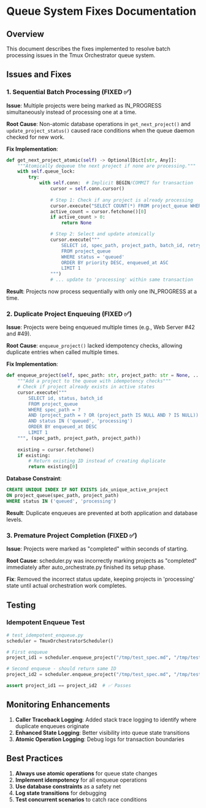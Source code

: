 # Queue System Fixes Documentation

## Overview
This document describes the fixes implemented to resolve batch processing issues in the Tmux Orchestrator queue system.

## Issues and Fixes

### 1. Sequential Batch Processing (FIXED ✅)
**Issue**: Multiple projects were being marked as IN_PROGRESS simultaneously instead of processing one at a time.

**Root Cause**: Non-atomic database operations in `get_next_project()` and `update_project_status()` caused race conditions when the queue daemon checked for new work.

**Fix Implementation**:
```python
def get_next_project_atomic(self) -> Optional[Dict[str, Any]]:
    """Atomically dequeue the next project if none are processing."""
    with self.queue_lock:
        try:
            with self.conn:  # Implicit BEGIN/COMMIT for transaction
                cursor = self.conn.cursor()
                
                # Step 1: Check if any project is already processing
                cursor.execute("SELECT COUNT(*) FROM project_queue WHERE status = 'processing'")
                active_count = cursor.fetchone()[0]
                if active_count > 0:
                    return None

                # Step 2: Select and update atomically
                cursor.execute("""
                    SELECT id, spec_path, project_path, batch_id, retry_count
                    FROM project_queue 
                    WHERE status = 'queued' 
                    ORDER BY priority DESC, enqueued_at ASC 
                    LIMIT 1
                """)
                # ... update to 'processing' within same transaction
```

**Result**: Projects now process sequentially with only one IN_PROGRESS at a time.

### 2. Duplicate Project Enqueuing (FIXED ✅)
**Issue**: Projects were being enqueued multiple times (e.g., Web Server #42 and #49).

**Root Cause**: `enqueue_project()` lacked idempotency checks, allowing duplicate entries when called multiple times.

**Fix Implementation**:
```python
def enqueue_project(self, spec_path: str, project_path: str = None, ...):
    """Add a project to the queue with idempotency checks"""
    # Check if project already exists in active states
    cursor.execute("""
        SELECT id, status, batch_id 
        FROM project_queue 
        WHERE spec_path = ? 
        AND (project_path = ? OR (project_path IS NULL AND ? IS NULL))
        AND status IN ('queued', 'processing')
        ORDER BY enqueued_at DESC
        LIMIT 1
    """, (spec_path, project_path, project_path))
    
    existing = cursor.fetchone()
    if existing:
        # Return existing ID instead of creating duplicate
        return existing[0]
```

**Database Constraint**:
```sql
CREATE UNIQUE INDEX IF NOT EXISTS idx_unique_active_project 
ON project_queue(spec_path, project_path) 
WHERE status IN ('queued', 'processing')
```

**Result**: Duplicate enqueues are prevented at both application and database levels.

### 3. Premature Project Completion (FIXED ✅)
**Issue**: Projects were marked as "completed" within seconds of starting.

**Root Cause**: scheduler.py was incorrectly marking projects as "completed" immediately after auto_orchestrate.py finished its setup phase.

**Fix**: Removed the incorrect status update, keeping projects in 'processing' state until actual orchestration work completes.

## Testing

### Idempotent Enqueue Test
```python
# test_idempotent_enqueue.py
scheduler = TmuxOrchestratorScheduler()

# First enqueue
project_id1 = scheduler.enqueue_project("/tmp/test_spec.md", "/tmp/test_project")

# Second enqueue - should return same ID
project_id2 = scheduler.enqueue_project("/tmp/test_spec.md", "/tmp/test_project")

assert project_id1 == project_id2  # ✅ Passes
```

## Monitoring Enhancements

1. **Caller Traceback Logging**: Added stack trace logging to identify where duplicate enqueues originate
2. **Enhanced State Logging**: Better visibility into queue state transitions
3. **Atomic Operation Logging**: Debug logs for transaction boundaries

## Best Practices

1. **Always use atomic operations** for queue state changes
2. **Implement idempotency** for all enqueue operations
3. **Use database constraints** as a safety net
4. **Log state transitions** for debugging
5. **Test concurrent scenarios** to catch race conditions